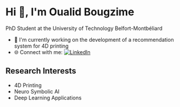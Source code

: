 # Hi 👋, I'm Oualid Bougzime

PhD Student at the University of Technology Belfort-Montbéliard

- 💼 I'm currently working on the development of a recommendation system for 4D printing
- 🌐 Connect with me: [![LinkedIn](https://img.shields.io/badge/LinkedIn-0077B5?style=for-the-badge&logo=linkedin&logoColor=white)](https://www.linkedin.com/in/oualid-bougzime-6857a9177/)

## Research Interests
- 4D Printing
- Neuro Symbolic AI
- Deep Learning Applications
